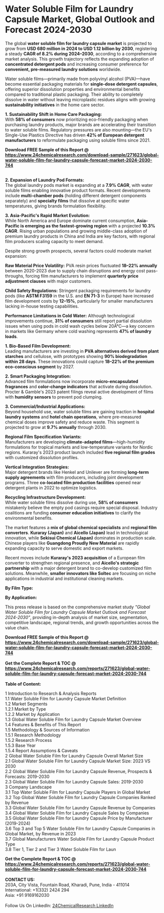 <h1>Water Soluble Film for Laundry Capsule Market, Global Outlook and Forecast 2024-2030</h1><p>The global <strong>water soluble film for laundry capsule market</strong> is projected to grow from <strong>USD 680 million in 2024 to USD 1.12 billion by 2030</strong>, registering a steady <strong>CAGR of 8.2% during 2024–2030</strong>, according to a comprehensive market analysis. This growth trajectory reflects the expanding adoption of <strong>concentrated detergent pods</strong> and increasing consumer preference for <strong>convenient, pre-measured laundry solutions</strong> worldwide.</p><p>Water soluble films—primarily made from polyvinyl alcohol (PVA)—have become essential packaging materials for <strong>single-dose detergent capsules</strong>, offering superior dissolution properties and environmental benefits compared to traditional plastic packaging. Their ability to completely dissolve in water without leaving microplastic residues aligns with growing <strong>sustainability initiatives</strong> in the home care sector.</p><p><strong>1. Sustainability Shift in Home Care Packaging:</strong><br>
With <strong>58% of consumers</strong> now prioritizing eco-friendly packaging when purchasing laundry products, major brands are accelerating their transition to water soluble films. Regulatory pressures are also mounting—the EU's Single-Use Plastics Directive has driven <strong>42% of European detergent manufacturers</strong> to reformulate packaging using soluble films since 2021.</p><div><b>Download FREE Sample of this Report @ 
            <a href="https://www.24chemicalresearch.com/download-sample/271623/global-water-soluble-film-for-laundry-capsule-forecast-market-2024-2030-744">
            https://www.24chemicalresearch.com/download-sample/271623/global-water-soluble-film-for-laundry-capsule-forecast-market-2024-2030-744</a></b></div><br><p><strong>2. Expansion of Laundry Pod Formats:</strong><br>
The global laundry pods market is expanding at a <strong>7.9% CAGR</strong>, with water soluble films enabling innovative product formats. Recent developments include <strong>multi-chamber pods</strong> (holding different detergent components separately) and <strong>specialty films</strong> that dissolve at specific water temperatures, giving brands formulation flexibility.</p><p><strong>3. Asia-Pacific's Rapid Market Evolution:</strong><br>
While North America and Europe dominate current consumption, <strong>Asia-Pacific is emerging as the fastest-growing region</strong> with a projected <strong>10.3% CAGR</strong>. Rising urban populations and growing middle-class adoption of premium laundry products in China and India are key factors, with regional film producers scaling capacity to meet demand.</p><p>Despite strong growth prospects, several factors could moderate market expansion:</p><p><strong>Raw Material Price Volatility:</strong> PVA resin prices fluctuated <strong>18–22% annually</strong> between 2020-2023 due to supply chain disruptions and energy cost pass-throughs, forcing film manufacturers to implement <strong>quarterly price adjustment clauses</strong> with major customers.</p><p><strong>Child Safety Regulations:</strong> Stringent packaging requirements for laundry pods (like <strong>ASTM F3159</strong> in the U.S. and <strong>EN 71-3</strong> in Europe) have increased film development costs by <strong>12–15%</strong>, particularly for smaller manufacturers lacking in-house testing capabilities.</p><p><strong>Performance Limitations in Cold Water:</strong> Although technological improvements continue, <strong>31% of consumers</strong> still report partial dissolution issues when using pods in cold wash cycles below 20Â°C—a key concern in markets like Germany where cold washing represents <strong>47% of laundry loads</strong>.</p><p><strong>1. Bio-Based Film Development:</strong><br>
Leading manufacturers are investing in <strong>PVA alternatives derived from plant starches</strong> and cellulose, with prototypes showing <strong>90% biodegradation within 28 days</strong>. These innovations could capture <strong>18–22% of the premium eco-conscious segment</strong> by 2027.</p><p><strong>2. Smart Packaging Integration:</strong><br>
Advanced film formulations now incorporate <strong>micro-encapsulated fragrances</strong> and <strong>color-change indicators</strong> that activate during dissolution. Procter &amp; Gamble's 2023 patent filings reveal active development of films with <strong>humidity sensors</strong> to prevent pod clumping.</p><p><strong>3. Commercial/Industrial Applications:</strong><br>
Beyond household use, water soluble films are gaining traction in <strong>hospital laundry systems</strong> and <strong>hotel chain operations</strong>, where pre-measured chemical doses improve safety and reduce waste. This segment is projected to grow at <strong>9.7% annually</strong> through 2030.</p><p><strong>Regional Film Specification Variants:</strong><br>
	Manufacturers are developing <strong>climate-adapted films</strong>—high-humidity formulations for tropical markets and low-temperature variants for Nordic regions. Kuraray's 2023 product launch included <strong>five regional film grades</strong> with customized dissolution profiles.</p><p><strong>Vertical Integration Strategies:</strong><br>
	Major detergent brands like Henkel and Unilever are forming <strong>long-term supply agreements</strong> with film producers, including joint development programs. Three <strong>co-located film production facilities</strong> opened near detergent plants in 2022 to optimize logistics.</p><p><strong>Recycling Infrastructure Development:</strong><br>
	While water soluble films dissolve during use, <strong>58% of consumers</strong> mistakenly believe the empty pod casings require special disposal. Industry coalitions are funding <strong>consumer education initiatives</strong> to clarify the environmental benefits.</p><p>The market features a <strong>mix of global chemical specialists</strong> and <strong>regional film converters</strong>. <strong>Kuraray (Japan)</strong> and <strong>Aicello (Japan)</strong> lead in technological innovation, while <strong>Sekisui Chemical (Japan)</strong> dominates in production scale. Chinese players like <strong>Guangdong Proudly New Material</strong> are rapidly expanding capacity to serve domestic and export markets.</p><p>Recent moves include <strong>Kuraray's 2023 acquisition</strong> of a European film converter to strengthen regional presence, and <strong>Aicello's strategic partnership</strong> with a major detergent brand to co-develop customized film solutions. Meanwhile, <strong>smaller innovators like Soltec</strong> are focusing on niche applications in industrial and institutional cleaning markets.</p><p><strong>By Film Type:</strong></p><p><strong>By Application:</strong></p><p>This press release is based on the comprehensive market study <em>"Global Water Soluble Film for Laundry Capsule Market Outlook and Forecast 2024-2030"</em>, providing in-depth analysis of market size, segmentation, competitive landscape, regional trends, and growth opportunities across the value chain.</p><div><b>Download FREE Sample of this Report @ 
            <a href="https://www.24chemicalresearch.com/download-sample/271623/global-water-soluble-film-for-laundry-capsule-forecast-market-2024-2030-744">
            https://www.24chemicalresearch.com/download-sample/271623/global-water-soluble-film-for-laundry-capsule-forecast-market-2024-2030-744</a></b></div><br><div><b>Get the Complete Report & TOC @ 
            <a href="https://www.24chemicalresearch.com/reports/271623/global-water-soluble-film-for-laundry-capsule-forecast-market-2024-2030-744">
            https://www.24chemicalresearch.com/reports/271623/global-water-soluble-film-for-laundry-capsule-forecast-market-2024-2030-744</a></b></div><br>
            <b>Table of Content:</b><p>1 Introduction to Research & Analysis Reports<br />
    1.1 Water Soluble Film for Laundry Capsule Market Definition<br />
    1.2 Market Segments<br />
        1.2.1 Market by Type<br />
        1.2.2 Market by Application<br />
    1.3 Global Water Soluble Film for Laundry Capsule Market Overview<br />
    1.4 Features & Benefits of This Report<br />
    1.5 Methodology & Sources of Information<br />
        1.5.1 Research Methodology<br />
        1.5.2 Research Process<br />
        1.5.3 Base Year<br />
        1.5.4 Report Assumptions & Caveats<br />
2 Global Water Soluble Film for Laundry Capsule Overall Market Size<br />
    2.1 Global Water Soluble Film for Laundry Capsule Market Size: 2023 VS 2030<br />
    2.2 Global Water Soluble Film for Laundry Capsule Revenue, Prospects & Forecasts: 2019-2030<br />
    2.3 Global Water Soluble Film for Laundry Capsule Sales: 2019-2030<br />
3 Company Landscape<br />
    3.1 Top Water Soluble Film for Laundry Capsule Players in Global Market<br />
    3.2 Top Global Water Soluble Film for Laundry Capsule Companies Ranked by Revenue<br />
    3.3 Global Water Soluble Film for Laundry Capsule Revenue by Companies<br />
    3.4 Global Water Soluble Film for Laundry Capsule Sales by Companies<br />
    3.5 Global Water Soluble Film for Laundry Capsule Price by Manufacturer (2019-2024)<br />
    3.6 Top 3 and Top 5 Water Soluble Film for Laundry Capsule Companies in Global Market, by Revenue in 2023<br />
    3.7 Global Manufacturers Water Soluble Film for Laundry Capsule Product Type<br />
    3.8 Tier 1, Tier 2 and Tier 3 Water Soluble Film for Laun</p><div><b>Get the Complete Report & TOC @ 
            <a href="https://www.24chemicalresearch.com/reports/271623/global-water-soluble-film-for-laundry-capsule-forecast-market-2024-2030-744">
            https://www.24chemicalresearch.com/reports/271623/global-water-soluble-film-for-laundry-capsule-forecast-market-2024-2030-744</a></b></div><br><b>CONTACT US:</b><br>
            203A, City Vista, Fountain Road, Kharadi, Pune, India - 411014<br>
            International: +1(332) 2424 294<br>
            Asia: +91 9169162030 <br><br>
            Follow Us On LinkedIn: <a href="https://www.linkedin.com/company/24chemicalresearch/">24ChemicalResearch LinkedIn</a>
